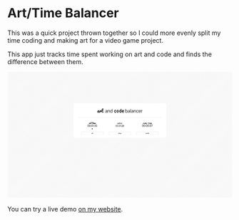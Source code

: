# Art/Time Balancer

This was a quick project thrown together so I could more evenly split my time coding and making art for a video game project.

This app just tracks time spent working on art and code and finds the difference between them.

![Blancer Picture](balancer.png)

You can try a live demo [on my website](https://brkho.com/balancer.html).

